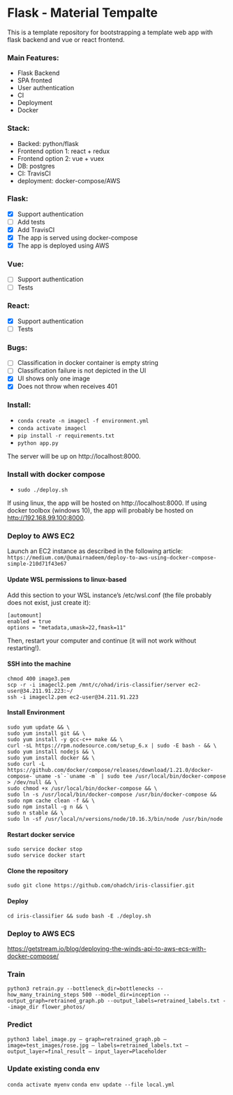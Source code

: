 # Flask - Material Tempalte

This is a template repository for bootstrapping a template web app 
with flask backend and vue or react frontend.

### Main Features:
- Flask Backend
- SPA fronted
- User authentication
- CI
- Deployment
- Docker

### Stack:
- Backed: python/flask
- Frontend option 1: react + redux
- Frontend option 2: vue + vuex
- DB: postgres
- CI: TravisCI
- deployment: docker-compose/AWS

### Flask:
- [X] Support authentication
- [ ] Add tests
- [X] Add TravisCI
- [X] The app is served using docker-compose
- [X] The app is deployed using AWS

### Vue:
- [ ] Support authentication
- [ ] Tests

### React:
- [X] Support authentication
- [ ] Tests

### Bugs:
- [ ] Classification in docker container is empty string
- [ ] Classification failure is not depicted in the UI
- [X] UI shows only one image
- [X] Does not throw when receives 401

### Install:
- `conda create -n imagecl -f environment.yml`
- `conda activate imagecl`
- `pip install -r requirements.txt`
- `python app.py`

The server will be up on http://localhost:8000.

### Install with docker compose
- `sudo ./deploy.sh`

If using linux, the app will be hosted on http://localhost:8000. 
If using docker toolbox (windows 10), the app will probably be hosted on http://192.168.99.100:8000.


### Deploy to AWS EC2
Launch an EC2 instance as described in the following article:
`https://medium.com/@umairnadeem/deploy-to-aws-using-docker-compose-simple-210d71f43e67`


#### Update WSL permissions to linux-based
Add this section to your WSL instance’s /etc/wsl.conf (the file probably does not exist, just create it):

    [automount]
    enabled = true
    options = "metadata,umask=22,fmask=11"

Then, restart your computer and continue (it will not work without restarting!).

#### SSH into the machine
    chmod 400 image3.pem
    scp -r -i imagecl2.pem /mnt/c/ohad/iris-classifier/server ec2-user@34.211.91.223:~/
    ssh -i imagecl2.pem ec2-user@34.211.91.223

#### Install Environment
    sudo yum update && \
    sudo yum install git && \
    sudo yum install -y gcc-c++ make && \
    curl -sL https://rpm.nodesource.com/setup_6.x | sudo -E bash - && \
    sudo yum install nodejs && \
    sudo yum install docker && \
    sudo curl -L https://github.com/docker/compose/releases/download/1.21.0/docker-compose-`uname -s`-`uname -m` | sudo tee /usr/local/bin/docker-compose > /dev/null && \
    sudo chmod +x /usr/local/bin/docker-compose && \
    sudo ln -s /usr/local/bin/docker-compose /usr/bin/docker-compose &&
    sudo npm cache clean -f && \
    sudo npm install -g n && \
    sudo n stable && \
    sudo ln -sf /usr/local/n/versions/node/10.16.3/bin/node /usr/bin/node

#### Restart docker service
    sudo service docker stop 
    sudo service docker start 

#### Clone the repository
    sudo git clone https://github.com/ohadch/iris-classifier.git

#### Deploy
    cd iris-classifier && sudo bash -E ./deploy.sh

### Deploy to AWS ECS
https://getstream.io/blog/deploying-the-winds-api-to-aws-ecs-with-docker-compose/

### Train
`python3 retrain.py --bottleneck_dir=bottlenecks --how_many_training_steps 500 --model_dir=inception --output_graph=retrained_graph.pb --output_labels=retrained_labels.txt --image_dir flower_photos/`

### Predict
`python3 label_image.py — graph=retrained_graph.pb — image=test_images/rose.jpg — labels=retrained_labels.txt — output_layer=final_result — input_layer=Placeholder`

### Update existing conda env
`conda activate myenv`
`conda env update --file local.yml`
